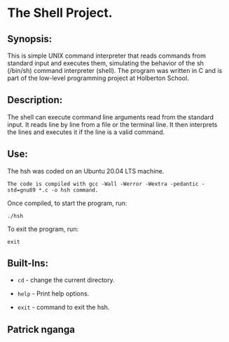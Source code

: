 # The Shell Project.

## Synopsis:

This is simple UNIX command interpreter that reads commands from standard input and executes them, simulating the behavior of the sh (/bin/sh) command interpreter (shell).
The program was written in C and is part of the low-level programming project at Holberton School.

## Description:

The shell can execute command line arguments read from the standard input. It reads line by line from a file or the terminal line. It then interprets the lines and executes it if the line is a valid command.

## Use:

The hsh was coded on an Ubuntu 20.04 LTS machine.
```
The code is compiled with gcc -Wall -Werror -Wextra -pedantic -std=gnu89 *.c -o hsh command.
```
Once compiled, to start the program, run:
```
./hsh
```
To exit the program, run:
```
exit
```
## Built-Ins:

- ```cd``` - change the current directory.

- ```help``` - Print help options.

- ```exit``` - command to exit the hsh.

## Patrick nganga